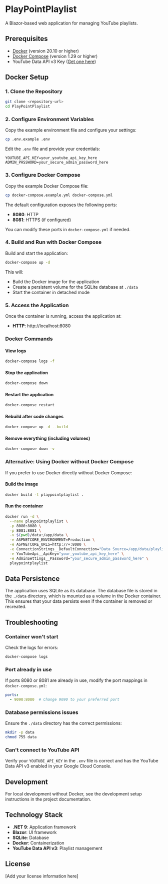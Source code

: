 # PlayPointPlaylist

A Blazor-based web application for managing YouTube playlists.

## Prerequisites

- [Docker](https://www.docker.com/get-started) (version 20.10 or higher)
- [Docker Compose](https://docs.docker.com/compose/install/) (version 1.29 or higher)
- YouTube Data API v3 Key ([Get one here](https://console.cloud.google.com/apis/credentials))

## Docker Setup

### 1. Clone the Repository

```bash
git clone <repository-url>
cd PlayPointPlaylist
```

### 2. Configure Environment Variables

Copy the example environment file and configure your settings:

```bash
cp .env.example .env
```

Edit the `.env` file and provide your credentials:

```
YOUTUBE_API_KEY=your_youtube_api_key_here
ADMIN_PASSWORD=your_secure_admin_password_here
```

### 3. Configure Docker Compose

Copy the example Docker Compose file:

```bash
cp docker-compose.example.yml docker-compose.yml
```

The default configuration exposes the following ports:
- **8080**: HTTP
- **8081**: HTTPS (if configured)

You can modify these ports in `docker-compose.yml` if needed.

### 4. Build and Run with Docker Compose

Build and start the application:

```bash
docker-compose up -d
```

This will:
- Build the Docker image for the application
- Create a persistent volume for the SQLite database at `./data`
- Start the container in detached mode

### 5. Access the Application

Once the container is running, access the application at:

- **HTTP**: http://localhost:8080

### Docker Commands

#### View logs
```bash
docker-compose logs -f
```

#### Stop the application
```bash
docker-compose down
```

#### Restart the application
```bash
docker-compose restart
```

#### Rebuild after code changes
```bash
docker-compose up -d --build
```

#### Remove everything (including volumes)
```bash
docker-compose down -v
```

### Alternative: Using Docker without Docker Compose

If you prefer to use Docker directly without Docker Compose:

#### Build the image
```bash
docker build -t playpointplaylist .
```

#### Run the container
```bash
docker run -d \
  --name playpointplaylist \
  -p 8080:8080 \
  -p 8081:8081 \
  -v $(pwd)/data:/app/data \
  -e ASPNETCORE_ENVIRONMENT=Production \
  -e ASPNETCORE_URLS=http://+:8080 \
  -e ConnectionStrings__DefaultConnection="Data Source=/app/data/playlist.db" \
  -e YouTubeApi__ApiKey="your_youtube_api_key_here" \
  -e AdminSettings__Password="your_secure_admin_password_here" \
  playpointplaylist
```

## Data Persistence

The application uses SQLite as its database. The database file is stored in the `./data` directory, which is mounted as a volume in the Docker container. This ensures that your data persists even if the container is removed or recreated.

## Troubleshooting

### Container won't start
Check the logs for errors:
```bash
docker-compose logs
```

### Port already in use
If ports 8080 or 8081 are already in use, modify the port mappings in `docker-compose.yml`:
```yaml
ports:
  - 9090:8080  # Change 9090 to your preferred port
```

### Database permissions issues
Ensure the `./data` directory has the correct permissions:
```bash
mkdir -p data
chmod 755 data
```

### Can't connect to YouTube API
Verify your `YOUTUBE_API_KEY` in the `.env` file is correct and has the YouTube Data API v3 enabled in your Google Cloud Console.

## Development

For local development without Docker, see the development setup instructions in the project documentation.

## Technology Stack

- **.NET 9**: Application framework
- **Blazor**: UI framework
- **SQLite**: Database
- **Docker**: Containerization
- **YouTube Data API v3**: Playlist management

## License

[Add your license information here]
